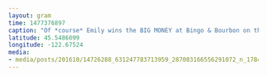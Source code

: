 ```yaml
---
layout: gram
time: 1477376897
caption: "Of *course* Emily wins the BIG MONEY at Bingo & Bourbon on the eve of her birthday. Geeeeez."
latitude: 45.5486099
longitude: -122.67524
media:
- media/posts/201610/14726288_631247783713959_287003166556291072_n_17843590510179199.jpg
---
```

